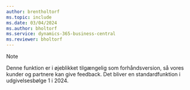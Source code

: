 ```yaml
---
author: brentholtorf
ms.topic: include
ms.date: 03/04/2024
ms.author: bholtorf
ms.service: dynamics-365-business-central
ms.reviewer: bholtorf
---
```


> [!NOTE]
> Denne funktion er i øjeblikket tilgængelig som forhåndsversion, så vores kunder og partnere kan give feedback. Det bliver en standardfunktion i udgivelsesbølge 1 i 2024. 